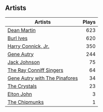 ## Artists
Artists | Plays 
----- | -----: 
[Dean Martin](/artists/dean-martin-6555) | 623
[Burl Ives](/artists/burl-ives-1117) | 620
[Harry Connick, Jr.](/artists/harry-connick-jr-41411) | 350
[Gene Autry](/artists/gene-autry-1800) | 244
[Jack Johnson](/artists/jack-johnson-6951) | 75
[The Ray Conniff Singers](/artists/the-ray-conniff-singers-104851) | 64
[Gene Autry with The Pinafores](/artists/gene-autry-with-the-pinafores-204996) | 34
[The Crystals](/artists/the-crystals-988) | 23
[Elton John](/artists/elton-john-5041) | 3
[The Chipmunks](/artists/the-chipmunks-29109) | 1

